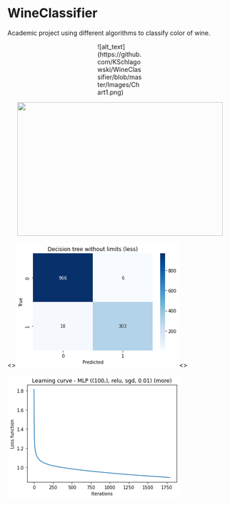 # WineClassifier
Academic project using different algorithms to classify color of wine.


<div style="width:20%; margin: auto;">
  ![alt_text](https://github.com/KSchlagowski/WineClassifier/blob/master/Images/Chart1.png)
</div>

<p align="center">
  <img width="460" height="300" src="![alt_text](https://github.com/KSchlagowski/WineClassifier/blob/master/Images/Chart1.png)">
</p>

<>![alt_text](https://github.com/KSchlagowski/WineClassifier/blob/master/Images/Chart2.png)<>

![alt_text](https://github.com/KSchlagowski/WineClassifier/blob/master/Images/Chart3.png)
